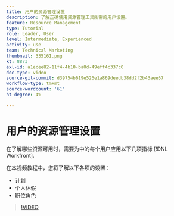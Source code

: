 ```yaml
---
title: 用户的资源管理设置
description: 了解正确使用资源管理工具所需的用户设置。
feature: Resource Management
type: Tutorial
role: Leader, User
level: Intermediate, Experienced
activity: use
team: Technical Marketing
thumbnail: 335161.png
kt: 8873
exl-id: a1ecee82-11f4-4b10-ba0d-49eff4c337c0
doc-type: video
source-git-commit: d39754b619e526e1a869deedb38dd2f2b43aee57
workflow-type: tm+mt
source-wordcount: '61'
ht-degree: 4%

---
```


# 用户的资源管理设置

在了解哪些资源可用时，需要为中的每个用户应用以下几项指标 [!DNL Workfront].

在本视频教程中，您将了解以下各项的设置：

* 计划
* 个人休假
* 职位角色

>[!VIDEO](https://video.tv.adobe.com/v/335161/?quality=12)
